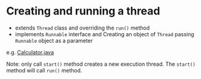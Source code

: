 # Creating and running a thread

* extends `Thread` class and overriding the `run()` method
* implements `Runnable` interface and Creating an object of `Thread` passing `Runnable` object as a parameter

e.g. [Calculator.java](creating-running-thread/Calculator.java)

Note: only call `start()` method creates a new execution thread.
The `start()` method will call `run()` method.
